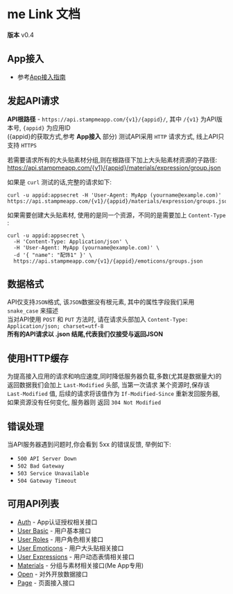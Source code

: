 me Link 文档
================
**版本** v0.4

App接入
----------------

* 参考[App接入指南](resources/app_link.md)

发起API请求
----------------

**API根路径** - `https://api.stampmeapp.com/{v1}/{appid}/`, 其中 `/{v1}` 为API版本号, `{appid}` 为应用ID  
({appid}的获取方式,参考 **App接入** 部分) 
测试API采用 `HTTP` 请求方式, 线上API只支持 `HTTPS`  

若需要请求所有的大头贴素材分组,则在根路径下加上大头贴素材资源的子路径:   https://api.stampmeapp.com/{v1}/{appid}/materials/expression/group.json  

如果是 `curl` 测试的话,完整的请求如下:  

```shell
curl -u appid:appsecret -H 'User-Agent: MyApp (yourname@example.com)' https://api.stampmeapp.com/{v1}/{appid}/materials/expression/groups.json
```
如果需要创建大头贴素材, 使用的是同一个资源，不同的是需要加上 `Content-Type` :  

```shell
curl -u appid:appsecret \
  -H 'Content-Type: Application/json' \
  -H 'User-Agent: MyApp (yourname@example.com)' \
  -d '{ "name": "配饰1" }' \
  https://api.stampmeapp.com/{v1}/{appid}/emoticons/groups.json
```

数据格式
-----------------

API仅支持`JSON`格式, 该`JSON`数据没有根元素, 其中的属性字段我们采用 `snake_case` 来描述  
当对API使用 `POST` 和 `PUT` 方法时, 请在请求头部加入 `Content-Type: Application/json; charset=utf-8`  
**所有的API请求以 .json 结尾,代表我们仅接受与返回JSON**  


使用HTTP缓存  
----------------
为提高接入应用的请求和响应速度,同时降低服务器负载,多数(尤其是数据量大)的返回数据我们会加上 `Last-Modified` 头部, 当第一次请求
某个资源时,保存该 `Last-Modified` 值, 后续的请求将该值作为 `If-Modified-Since` 重新发回服务器,如果资源没有任何变化, 服务器则
返回 `304 Not Modified`  

错误处理
---------------

当API服务器遇到问题时,你会看到 5xx 的错误反馈, 举例如下:  
* `500 API Server Down`
* `502 Bad Gateway`
* `503 Service Unavailable`
* `504 Gateway Timeout`

可用API列表
-----------------

* [Auth](resources/auth.md) - App认证授权相关接口
* [User Basic](resources/user_basic.md) - 用户基本接口
* [User Roles](resources/user_roles.md) - 用户角色相关接口
* [User Emoticons](resources/user_emoticons.md) - 用户大头贴相关接口
* [User Expressions](resources/user_expressions.md) - 用户动态表情相关接口
* [Materials](resources/materials.md) - 分组与素材相关接口(Me App专用)
* [Open](resources/open.md) - 对外开放数据接口
* [Page](resources/page.md) - 页面接入接口

